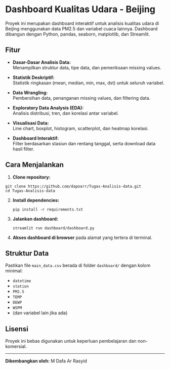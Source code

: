 # Dashboard Kualitas Udara - Beijing

Proyek ini merupakan dashboard interaktif untuk analisis kualitas udara di Beijing menggunakan data PM2.5 dan variabel cuaca lainnya. Dashboard dibangun dengan Python, pandas, seaborn, matplotlib, dan Streamlit.

## Fitur

- **Dasar-Dasar Analisis Data:**  
  Menampilkan struktur data, tipe data, dan pemeriksaan missing values.

- **Statistik Deskriptif:**  
  Statistik ringkasan (mean, median, min, max, dst) untuk seluruh variabel.

- **Data Wrangling:**  
  Pembersihan data, penanganan missing values, dan filtering data.

- **Exploratory Data Analysis (EDA):**  
  Analisis distribusi, tren, dan korelasi antar variabel.

- **Visualisasi Data:**  
  Line chart, boxplot, histogram, scatterplot, dan heatmap korelasi.

- **Dashboard Interaktif:**  
  Filter berdasarkan stasiun dan rentang tanggal, serta download data hasil filter.

## Cara Menjalankan

1. **Clone repository:**
  ```
git clone https://github.com/dapoarr/Tugas-Analisis-data.git
cd Tugas-Analisis-data
```

2. **Install dependencies:**
   ```
   pip install -r requirements.txt
   ```

3. **Jalankan dashboard:**
   ```
   streamlit run dashboard/dashboard.py
   ```

4. **Akses dashboard di browser** pada alamat yang tertera di terminal.

## Struktur Data

Pastikan file `main_data.csv` berada di folder `dashboard/` dengan kolom minimal:
- `datetime`
- `station`
- `PM2.5`
- `TEMP`
- `DEWP`
- `WSPM`
- (dan variabel lain jika ada)

## Lisensi

Proyek ini bebas digunakan untuk keperluan pembelajaran dan non-komersial.

---

**Dikembangkan oleh:**
M Dafa Ar Rasyid
